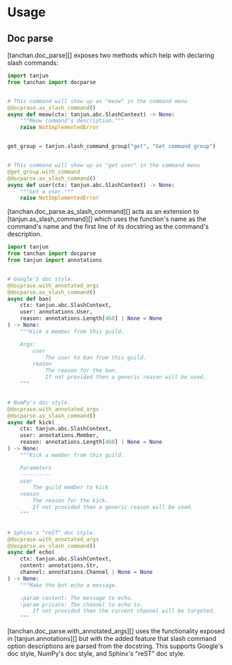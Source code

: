 # Usage

## Doc parse

[tanchan.doc_parse][] exposes two methods which help with declaring slash commands:

```py
import tanjun
from tanchan import docparse


# This command will show up as "meow" in the command menu
@docprase.as_slash_command()
async def meow(ctx: tanjun.abc.SlashContext) -> None:
    """Meow command's description."""
    raise NotImplementedError


get_group = tanjun.slash_command_group("get", "Get command group")


# This command will show up as "get user" in the command menu
@get_group.with_command
@docparse.as_slash_command()
async def user(ctx: tanjun.abc.SlashContext) -> None:
    """Get a user."""
    raise NotImplementedError
```

[tanchan.doc_parse.as_slash_command][] acts as an extension to [tanjun.as_slash_command][]
which uses the function's name as the command's name and the first line of its docstring
as the command's description.


```py
import tanjun
from tanchan import docparse
from tanjun import annotations


# Google'S doc style.
@docprase.with_annotated_args
@docparse.as_slash_command()
async def ban(
    ctx: tanjun.abc.SlashContext,
    user: annotations.User,
    reason: annotations.Length[460] | None = None
) -> None:
    """Kick a member from this guild.

    Args:
        user
            The user to ban from this guild.
        reason
            The reason for the ban.
            If not provided then a generic reason will be used.
    """


# NumPy's doc style.
@docprase.with_annotated_args
@docparse.as_slash_command()
async def kick(
    ctx: tanjun.abc.SlashContext,
    user: annotations.Member,
    reason: annotations.Length[460] | None = None
) -> None:
    """Kick a member from this guild.

    Parameters
    ----------
    user
        The guild member to kick
    reason
        The reason for the kick.
        If not provided then a generic reason will be used.
    """


# Sphinx's "reST" doc style.
@docprase.with_annotated_args
@docparse.as_slash_command()
async def echo(
    ctx: tanjun.abc.SlashContext,
    content: annotations.Str,
    channel: annotations.Channel | None = None
) -> None:
    """Make the bot echo a message.

    :param content: The message to echo.
    :param private: The channel to echo to.
        If not provided then the current channel will be targeted.
    """
```


[tanchan.doc_parse.with_annotated_args][] uses the functionality exposed in [tanjun.annotations][]
but with the added feature that slash command option descriptions are parsed from the docstring.
This supports Google's doc style, NumPy's doc style, and Sphinx's "reST" doc style.
